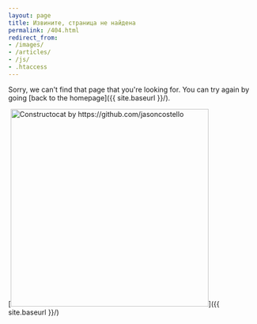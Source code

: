 ```yaml
---
layout: page
title: Извините, страница не найдена
permalink: /404.html
redirect_from:
- /images/
- /articles/
- /js/
- .htaccess
---
```


Sorry, we can't find that page that you're looking for. You can try again by going [back to the homepage]({{ site.baseurl }}/).

[<img src="{{ site.baseurl }}/images/404.jpg" alt="Constructocat by https://github.com/jasoncostello" style="width: 400px;"/>]({{ site.baseurl }}/)
